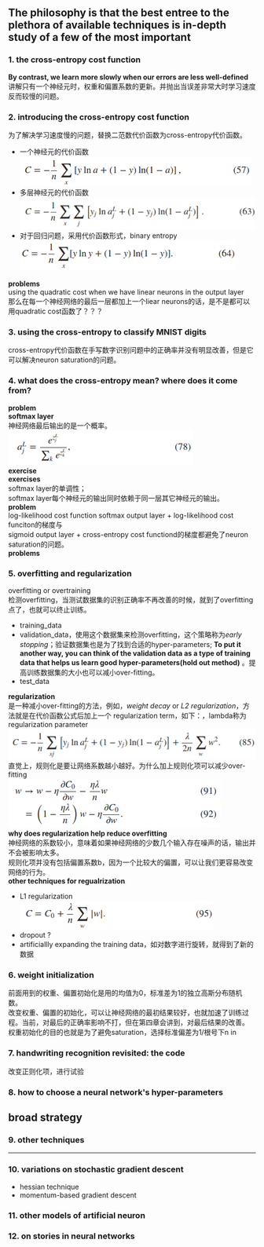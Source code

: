 The philosophy is that the best entree to the plethora of available techniques is in-depth study of a few of the most important
----------

### 1. the cross-entropy cost function

**By contrast, we learn more slowly when our errors are less well-defined**
讲解只有一个神经元时，权重和偏置系数的更新。并抛出当误差非常大时学习速度反而较慢的问题。

### 2. introducing the cross-entropy cost function
为了解决学习速度慢的问题，替换二范数代价函数为cross-entropy代价函数。
- 一个神经元的代价函数  
![math57](../image/math57.png)  
- 多层神经元的代价函数  
![math67](../image/math63.png)
- 对于回归问题，采用代价函数形式，binary entropy  
![math64](../image/math64.png)

**problems**  
using the quadratic cost when we have linear neurons in the output layer  
那么在每一个神经网络的最后一层都加上一个liear neurons的话，是不是都可以用quadratic cost函数了？？？
### 3. using the cross-entropy to classify MNIST digits
cross-entropy代价函数在手写数字识别问题中的正确率并没有明显改善，但是它可以解决neuron saturation的问题。

### 4. what does the cross-entropy mean? where does it come from?
**problem**  
**softmax layer**  
神经网络最后输出的是一个概率。  
![math78](../image/math78.png)  
**exercise**  
**exercises**  
softmax layer的单调性；  
softmax layer每个神经元的输出同时依赖于同一层其它神经元的输出。  
**problem**  
  log-likelihood cost function
softmax output layer + log-likelihood cost funciton的梯度与  
sigmoid output layer + cross-entropy cost functiond的梯度都避免了neuron saturation的问题。   
**problems** 
### 5. overfitting and regularization
overfitting or overtraining  
检测overfitting，当测试数据集的识别正确率不再改善的时候，就到了overfitting点了，也就可以终止训练。  
- training_data  
- validation_data，使用这个数据集来检测overfitting，这个策略称为*early stopping*；验证数据集也是为了找到合适的hyper-parameters; **To put it another way, you can think of the validation data as a type of training data that helps us learn good hyper-parameters(hold out method)** 。提高训练数据集的大小也可以减小over-fitting。 
- test_data  

**regularization**  
是一种减小over-fitting的方法，例如，*weight decay* or *L2 regularization*，方法就是在代价函数公式后加上一个 regularization term，如下：，lambda称为regularization parameter  
![math85](../image/math85.png)  
直觉上，规则化是要让网络系数越小越好。为什么加上规则化项可以减少over-fitting    
![math93](../image/math92.png)  
**why does regularization help reduce overfitting**  
神经网络的系数较小，意味着如果神经网络的少数几个输入存在噪声的话，输出并不会被影响太多。  
规则化项并没有包括偏置系数b，因为一个比较大的偏置，可以让我们更容易改变网络的行为。  
**other techniques for regualrization**  
- L1 regularization  
![math95](../image/math95.png)  
- dropout  ?
- artificiallly expanding the training data，如对数字进行旋转，就得到了新的数据  
### 6. weight initialization  
前面用到的权重、偏置初始化是用的均值为0，标准差为1的独立高斯分布随机数。  
改变权重、偏置的初始化，可以让神经网络的最初结果较好，也就加速了训练过程。当前，对最后的正确率影响不打，但在第四章会讲到，对最后结果的改善。  
权重初始化的目的也就是为了避免saturation，选择标准偏差为1/根号下n in  
### 7. handwriting recognition revisited: the code
改变正则化项，进行试验
### 8. how to choose a neural network's hyper-parameters  
**broad strategy**
-----
### 9. other techniques
-----
### 10. variations on stochastic gradient descent
- hessian technique
- momentum-based gradient descent
### 11. other models of artificial neuron
### 12. on stories in neural networks

